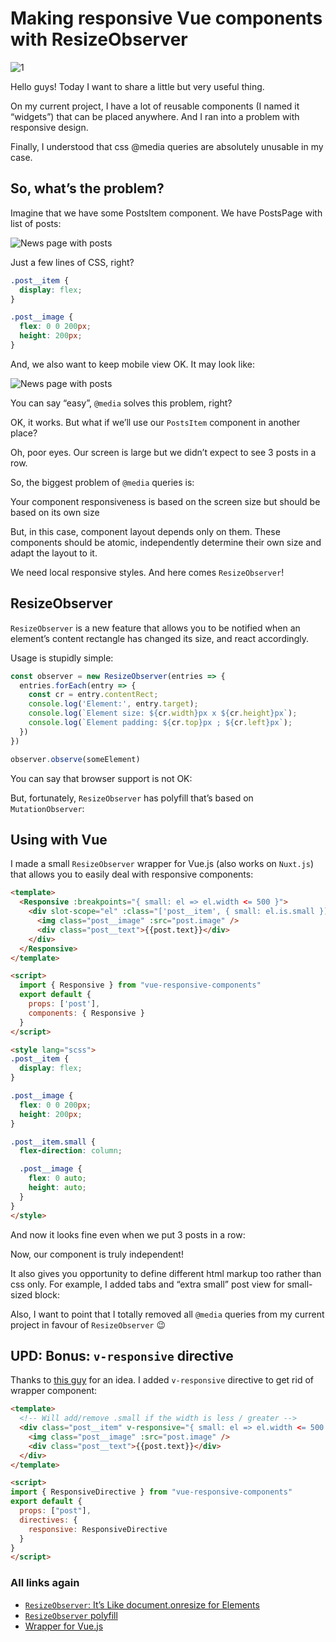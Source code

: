 # Making responsive Vue components with ResizeObserver

![1](./images/1*qBlbfq4tSsQuf6ydRwSQfg.png)


Hello guys! Today I want to share a little but very useful thing.

On my current project, I have a lot of reusable components (I named it “widgets”) that can be placed anywhere. And I ran into a problem with responsive design.

Finally, I understood that css @media queries are absolutely unusable in my case.


## So, what’s the problem?

Imagine that we have some PostsItem component. We have PostsPage with list of posts:

![News page with posts](./images/1*Kh9aru8SDCe-k59FH59y0g.png)


Just a few lines of CSS, right?

```css
.post__item {
  display: flex;
}

.post__image {
  flex: 0 0 200px;
  height: 200px;
}
```

And, we also want to keep mobile view OK. It may look like:

![News page with posts](./images/1*YRnJdkNlQLk7R0iC1yPRTQ.png)

You can say “easy”, `@media` solves this problem, right?

OK, it works. But what if we’ll use our `PostsItem` component in another place?

Oh, poor eyes. Our screen is large but we didn’t expect to see 3 posts in a row.

So, the biggest problem of `@media` queries is:

>
 Your component responsiveness is based on the screen size but should be based on its own size


But, in this case, component layout depends only on them. These components should be atomic, independently determine their own size and adapt the layout to it.

We need local responsive styles. And here comes `ResizeObserver`!


## ResizeObserver

`ResizeObserver` is a new feature that allows you to be notified when an element’s content rectangle has changed its size, and react accordingly.

Usage is stupidly simple:

```js
const observer = new ResizeObserver(entries => {
  entries.forEach(entry => {
    const cr = entry.contentRect;
    console.log('Element:', entry.target);
    console.log(`Element size: ${cr.width}px x ${cr.height}px`);
    console.log(`Element padding: ${cr.top}px ; ${cr.left}px`);
  })
})

observer.observe(someElement)
```

You can say that browser support is not OK:



But, fortunately, `ResizeObserver` has polyfill that’s based on `MutationObserver`:

## Using with Vue

I made a small `ResizeObserver` wrapper for Vue.js (also works on `Nuxt.js`) that allows you to easily deal with responsive components:

```html
<template>
  <Responsive :breakpoints="{ small: el => el.width <= 500 }">
    <div slot-scope="el" :class="['post__item', { small: el.is.small }]">
      <img class="post__image" :src="post.image" />
      <div class="post__text">{{post.text}}</div>
    </div>
  </Responsive>
</template>

<script>
  import { Responsive } from "vue-responsive-components"
  export default {
    props: ['post'],
    components: { Responsive }
  }
</script>

<style lang="scss">
.post__item {
  display: flex;
}

.post__image {
  flex: 0 0 200px;
  height: 200px;
}

.post__item.small {
  flex-direction: column;

  .post__image {
    flex: 0 auto;
    height: auto;
  }
}
</style>
```


And now it looks fine even when we put 3 posts in a row:

Now, our component is truly independent!

It also gives you opportunity to define different html markup too rather than css only. For example, I added tabs and “extra small” post view for small-sized block:

Also, I want to point that I totally removed all `@media` queries from my current project in favour of `ResizeObserver` 😉


## UPD: Bonus: `v-responsive` directive

Thanks to [this guy](https://www.reddit.com/r/vuejs/comments/8eap88/making_responsive_vue_components_with/dxtx0bu/) for an idea. I added `v-responsive` directive to get rid of wrapper component:

```html
<template>
  <!-- Will add/remove .small if the width is less / greater -->
  <div class="post__item" v-responsive="{ small: el => el.width <= 500 }">
    <img class="post__image" :src="post.image" />
    <div class="post__text">{{post.text}}</div>
  </div>
</template>

<script>
import { ResponsiveDirective } from "vue-responsive-components"
export default {
  props: ["post"],
  directives: {
    responsive: ResponsiveDirective
  }
}
</script>
```

### All links again

* [`ResizeObserver`: It’s Like document.onresize for Elements](https://developers.google.com/web/updates/2016/10/resizeobserver)
* [`ResizeObserver` polyfill](https://github.com/que-etc/resize-observer-polyfill)
* [Wrapper for Vue.js](https://github.com/Kelin2025/vue-responsive-components)

